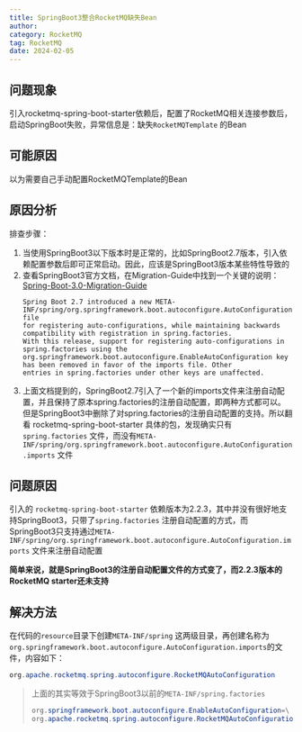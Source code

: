 ```yaml
---
title: SpringBoot3整合RocketMQ缺失Bean
author:
category: RocketMQ
tag: RocketMQ
date: 2024-02-05
---
```


## 问题现象

引入rocketmq-spring-boot-starter依赖后，配置了RocketMQ相关连接参数后，启动SpringBoot失败，异常信息是：缺失`RocketMQTemplate`
的Bean

## 可能原因

以为需要自己手动配置RocketMQTemplate的Bean

## 原因分析

排查步骤：

1. 当使用SpringBoot3以下版本时是正常的，比如SpringBoot2.7版本，引入依赖配置参数后即可正常启动。因此，应该是SpringBoot3版本某些特性导致的
2. 查看SpringBoot3官方文档，在Migration-Guide中找到一个关键的说明：
   [Spring-Boot-3.0-Migration-Guide](https://github.com/spring-projects/spring-boot/wiki/Spring-Boot-3.0-Migration-Guide#auto-configuration-files)
   ```text
   Spring Boot 2.7 introduced a new META-INF/spring/org.springframework.boot.autoconfigure.AutoConfiguration.imports file
   for registering auto-configurations, while maintaining backwards compatibility with registration in spring.factories.
   With this release, support for registering auto-configurations in spring.factories using the
   org.springframework.boot.autoconfigure.EnableAutoConfiguration key has been removed in favor of the imports file. Other
   entries in spring.factories under other keys are unaffected.
   ```
3. 上面文档提到的，SpringBoot2.7引入了一个新的imports文件来注册自动配置，并且保持了原本spring.factories的注册自动配置，即两种方式都可以。
   但是SpringBoot3中删除了对spring.factories的注册自动配置的支持。所以翻看 rocketmq-spring-boot-starter
   具体的包，发现确实只有`spring.factories`
   文件，而没有`META-INF/spring/org.springframework.boot.autoconfigure.AutoConfiguration.imports`
   文件

## 问题原因

引入的 `rocketmq-spring-boot-starter` 依赖版本为2.2.3，其中并没有很好地支持SpringBoot3，只带了`spring.factories`
注册自动配置的方式，而SpringBoot3只支持通过`META-INF/spring/org.springframework.boot.autoconfigure.AutoConfiguration.imports`
文件来注册自动配置

**简单来说，就是SpringBoot3的注册自动配置文件的方式变了，而2.2.3版本的RocketMQ starter还未支持**

## 解决方法

在代码的`resource`目录下创建`META-INF/spring`
这两级目录，再创建名称为`org.springframework.boot.autoconfigure.AutoConfiguration.imports`的文件，内容如下：

```java
org.apache.rocketmq.spring.autoconfigure.RocketMQAutoConfiguration
```

> 上面的其实等效于SpringBoot3以前的`META-INF/spring.factories`
> ```java
> org.springframework.boot.autoconfigure.EnableAutoConfiguration=\
> org.apache.rocketmq.spring.autoconfigure.RocketMQAutoConfiguration
> ```
